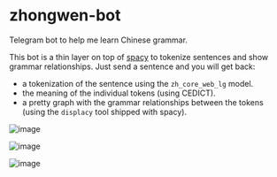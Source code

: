 # zhongwen-bot
Telegram bot to help me learn Chinese grammar.

This bot is a thin layer on top of [spacy](https://spacy.io/) to tokenize sentences and show grammar relationships. Just send a sentence and you will get back:

* a tokenization of the sentence using the `zh_core_web_lg` model.
* the meaning of the individual tokens (using CEDICT).
* a pretty graph with the grammar relationships between the tokens (using the `displacy` tool shipped with spacy).

![image](https://user-images.githubusercontent.com/27380/197734066-cc92b8f7-ba52-4181-b490-1f5179dd329b.png)


![image](https://user-images.githubusercontent.com/27380/197734136-d873e00a-1ab8-42c2-b66e-57d72733a61c.png)


![image](https://user-images.githubusercontent.com/27380/197734154-6e1f1317-8bc4-4167-afb0-39e9ebdd00d3.png)
